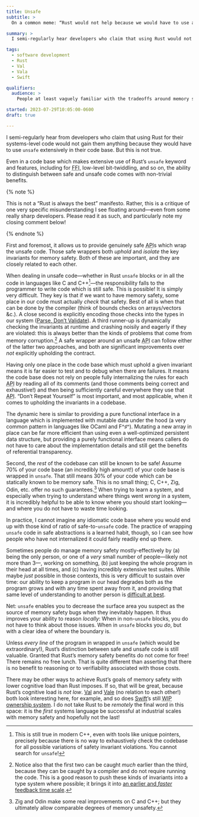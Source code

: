 ```yaml
---
title: Unsafe
subtitle: >
  On a common meme: “Rust would not help because we would have to use a lot of `unsafe`”.

summary: >
  I semi-regularly hear developers who claim that using Rust would not gain them anything because they would have to use `unsafe`. But this is not true. Local reasoning matters.

tags:
  - software development
  - Rust
  - Val
  - Vala
  - Swift

qualifiers:
  audience: >
    People at least vaguely familiar with the tradeoffs around memory safety in “systems” languages like Rust, C++, Zig, Odin, etc.; and 

started: 2023-07-29T10:05:00-0600
draft: true

---
```


I semi-regularly hear from developers who claim that using Rust for their systems-level code would not gain them anything because they would have to use `unsafe` extensively in their code base. But this is not true.

Even in a code base which makes extensive use of Rust’s `unsafe` keyword and features, including for <abbr title="foreign function interface">FFI</abbr>, low-level bit-twiddling, and so on, the ability to distinguish between safe and unsafe code comes with non-trivial benefits.

{% note %}

This is not a “Rust is always the best” manifesto. Rather, this is a critique of one very specific misunderstanding I see floating around—even from some really sharp developers. Please read it as such, and particularly note my closing comment below!

{% endnote %}

First and foremost, it allows us to provide genuinely safe <abbr title="application programming interface">API</abbr>s which wrap the unsafe code. Those safe wrappers both *uphold* and *isolate* the key invariants for memory safety. Both of these are important, and they are closely related to each other.

When dealing in unsafe code—whether in Rust `unsafe` blocks or in all the code in languages like C and C++[^modern-cpp]—the responsibility falls to the programmer to write code which is still safe. This is possible! It is simply very difficult. They key is that if we want to have memory safety, some place in our code must actually *check* that safety. Best of all is when that can be done by the compiler (think of bounds checks on arrays/vectors &c.). A close second is explicitly encoding those checks into the types in our system ([Parse, Don’t Validate][pdv]). A third runner-up is dynamically checking the invariants at runtime and crashing noisily and eagerly if they are violated: this is always better than the kinds of problems that come from memory corruption.[^cycle-time] A safe wrapper around an unsafe <abbr title="application programming interface">API</abbr> can follow either of the latter two approaches, and both are significant improvements over *not* explicitly upholding the contract.

[pdv]: https://lexi-lambda.github.io/blog/2019/11/05/parse-don-t-validate/

Having only one place in the code base which must uphold a given invariant means it is far easier to test and to debug when there are failures. It means the code base does not rely on people fully internalizing the rules for each <abbr title="application programming interface">API</abbr> by reading all of its comments (and those comments being correct and exhaustive!) and then being sufficiently careful everywhere they use that <abbr title="application programming interface">API</abbr>. “Don’t Repeat Yourself” is most important, and most applicable, when it comes to upholding the invariants in a codebase.

The dynamic here is similar to providing a pure functional interface in a language which is implemented with mutable data under the hood (a very common pattern in languages like OCaml and F^♯^). Mutating a new array in place can be far more efficient than using even a well-optimized persistent data structure, but providing a purely functional interface means callers do not have to care about the implementation details and still get the benefits of referential transparency.

Second, the *rest* of the codebase can still be known to be safe! Assume 70% of your code base (an incredibly high amount!) of your code base is wrapped in `unsafe`. That still means 30% of your code which can be statically known to be memory safe. This is no small thing; C, C++, Zig, Odin, etc. offer no such guarantees.[^improved] When trying to learn a system, and especially when trying to understand where things went *wrong* in a system, it is incredibly helpful to be able to know where you should start looking—and where you do not have to waste time looking.

<aside>

In practice, I cannot imagine any idiomatic code base where you would end up with those kind of ratio of safe-to-`unsafe` code. The practice of wrapping `unsafe` code in safe abstractions is a learned habit, though, so I can see how people who have not internalized it could fairly readily end up there.

</aside>

Sometimes people do manage memory safety mostly-effectively by (a) being the only person, or one of a *very* small number of people—likely not more than 3—, working on something, (b) just keeping the whole program in their head at all times, and (c) having incredibly extensive test suites. While maybe *just* possible in those contexts, this is very difficult to sustain over time: our ability to keep a program in our head degrades both as the program grows and with any time spent away from it, and providing that same level of understanding to another person is [difficult at best][naur].

[naur]: https://cdn.chriskrycho.com/file/chriskrycho-com/resources/naur1985programming.pdf

Net: `unsafe` enables you to decrease the surface area you suspect as the source of memory safety bugs when they inevitably happen. It thus improves your ability to reason *locally*: When in non-`unsafe` blocks, you do not have to think about those issues. When in `unsafe` blocks you *do*, but with a clear idea of where the boundary is.

Unless *every line* of the program in wrapped in `unsafe` (which would be extraordinary!), Rust’s distinction between safe and unsafe code is still valuable. Granted that Rust’s memory safety benefits do not come for free! There remains no free lunch. That is quite different than asserting that there is no benefit to reasoning or to verifiability associated with those costs.

There may be other ways to achieve Rust’s goals of memory safety with lower cognitive load than Rust imposes. If so, that will be great, because Rust’s cognitive load is *not low*. [Val][val] and [Vale][vale] (no relation to each other!) both look interesting here, for example, and so does [Swift]()’s still <abbr title="">WIP</abbr> [ownership system][swift-ownership]. I do not take Rust to be *remotely* the final word in this space: it is the *first* systems language be successful at industrial scales with memory safety and hopefully not the last!

[val]: https://www.val-lang.dev
[vale]: https://vale.dev
[swift-ownership]: https://github.com/apple/swift/blob/main/docs/OwnershipManifesto.md


[^modern-cpp]: This is still true in modern C++, even with tools like unique pointers, precisely because there is no way to exhaustively check the codebase for all possible variations of safety invariant violations. You cannot search for `unsafe`!

[^cycle-time]: Notice also that the first two can be caught *much* earlier than the third, because they can be caught by a compiler and do not require running the code. This is a good reason to push these kinds of invariants into a type system where possible; it brings it into [an earlier and *faster* feedback time scale][time-scale].

[time-scale]: https://v4.chriskrycho.com/2018/scales-of-feedback-time-in-software-development.html

[^improved]: Zig and Odin make some real improvements on C and C++; but they ultimately allow comparable degrees of memory unsafety.
